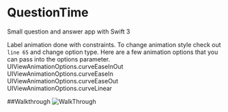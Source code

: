 # QuestionTime

Small question and answer app with Swift 3

Label animation done with constraints. To change animation style check out `line 65` and change option type. Here are a few animation options that you can pass into the options parameter. 
UIViewAnimationOptions.curveEaseInOut
UIViewAnimationOptions.curveEaseIn
UIViewAnimationOptions.curveEaseOut
UIViewAnimationOptions.curveLinear

##Walkthrough
![WalkThrough](https://cloud.githubusercontent.com/assets/6208036/17453884/bfe807c2-5b4a-11e6-8bdd-a79e09149d8f.gif)
